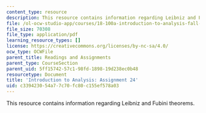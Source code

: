 ```yaml
---
content_type: resource
description: This resource contains information regarding Leibniz and Fubini theorems.
file: /ol-ocw-studio-app/courses/18-100a-introduction-to-analysis-fall-2012/c339423054a77c70fc80c155ef578a03_MIT18_100AF12_Assign_24.pdf
file_size: 70308
file_type: application/pdf
learning_resource_types: []
license: https://creativecommons.org/licenses/by-nc-sa/4.0/
ocw_type: OCWFile
parent_title: Readings and Assignments
parent_type: CourseSection
parent_uid: 5ff15742-57c1-98fd-1898-19d238ec0b48
resourcetype: Document
title: 'Introduction to Analysis: Assignment 24'
uid: c3394230-54a7-7c70-fc80-c155ef578a03
---
```

This resource contains information regarding Leibniz and Fubini theorems.